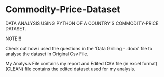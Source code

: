 # Commodity-Price-Dataset
DATA ANALYSIS USING PYTHON OF A COUNTRY'S COMMODITY-PRICE DATASET.

NOTE!!!

Check out how i used the questions in the 'Data Grilling - .docx' file to analyse the dataset in Original Csv File.

My Analysis File contains my report and Edited CSV file (in excel format) (CLEAN) file contains the edited dataset used for my analysis. 
